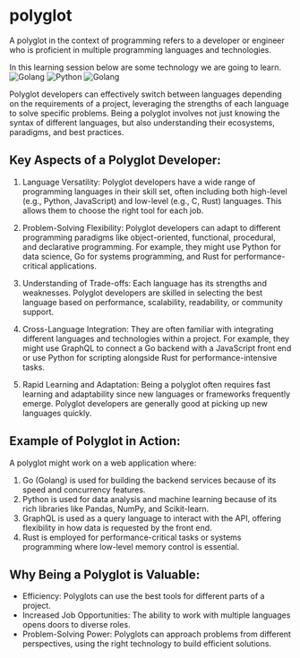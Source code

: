 # polyglot
A polyglot in the context of programming refers to a developer or engineer who is proficient in multiple programming languages and technologies. 

In this learning session below are some technology we are going to learn. 
![Golang](https://go.dev/images/go-logo-white.svg "GoLang")
![Python](https://www.python.org/static/img/python-logo.png "Python")
![Golang](https://go.dev/images/go-logo-white.svg "GoLang")

Polyglot developers can effectively switch between languages depending on the requirements of a project, leveraging the strengths of each language to solve specific problems. Being a polyglot involves not just knowing the syntax of different languages, but also understanding their ecosystems, paradigms, and best practices.

## Key Aspects of a Polyglot Developer:
1. Language Versatility: Polyglot developers have a wide range of programming languages in their skill set, often including both high-level (e.g., Python, JavaScript) and low-level (e.g., C, Rust) languages. This allows them to choose the right tool for each job.

2. Problem-Solving Flexibility: Polyglot developers can adapt to different programming paradigms like object-oriented, functional, procedural, and declarative programming. For example, they might use Python for data science, Go for systems programming, and Rust for performance-critical applications.

3. Understanding of Trade-offs: Each language has its strengths and weaknesses. Polyglot developers are skilled in selecting the best language based on performance, scalability, readability, or community support.

4. Cross-Language Integration: They are often familiar with integrating different languages and technologies within a project. For example, they might use GraphQL to connect a Go backend with a JavaScript front end or use Python for scripting alongside Rust for performance-intensive tasks.

5. Rapid Learning and Adaptation: Being a polyglot often requires fast learning and adaptability since new languages or frameworks frequently emerge. Polyglot developers are generally good at picking up new languages quickly.

## Example of Polyglot in Action:
A polyglot might work on a web application where:

1. Go (Golang) is used for building the backend services because of its speed and concurrency features.
2. Python is used for data analysis and machine learning because of its rich libraries like Pandas, NumPy, and Scikit-learn.
3. GraphQL is used as a query language to interact with the API, offering flexibility in how data is requested by the front end.
4. Rust is employed for performance-critical tasks or systems programming where low-level memory control is essential.

## Why Being a Polyglot is Valuable:
* Efficiency: Polyglots can use the best tools for different parts of a project.
* Increased Job Opportunities: The ability to work with multiple languages opens doors to diverse roles.
* Problem-Solving Power: Polyglots can approach problems from different perspectives, using the right technology to build efficient solutions.

